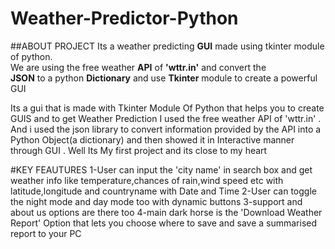 # Weather-Predictor-Python
##ABOUT PROJECT
Its a weather predicting **GUI** made using tkinter module of python.  
We are using the free weather **API** of **'wttr.in'** and convert the  
**JSON** to a python **Dictionary** and use **Tkinter** module to create a powerful GUI  

Its a gui that is made with Tkinter Module Of Python that helps you to create GUIS and to get
Weather Prediction I used the free weather API of 'wttr.in' . And i used the json library to 
convert information provided by the API into a Python Object(a dictionary) and then showed it
in Interactive manner through GUI . Well Its My first project and its close to my heart

#KEY FEAUTURES
1-User can input the 'city name' in search box and get weather info like temperature,chances of rain,wind speed etc with latitude,longitude and countryname with Date and Time
2-User can toggle the night mode and day mode too with dynamic buttons
3-support and about us options are there too
4-main dark horse is the 'Download Weather Report' Option that lets you choose where to save and save a summarised report to your PC 
